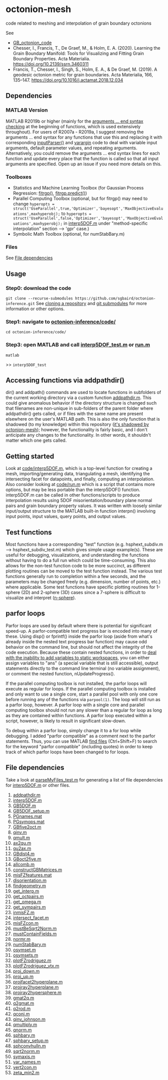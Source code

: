 # octonion-mesh
 code related to meshing and interpolation of grain boundary octonions
 
 See
 * [GB_octonion_code](https://github.com/ichesser/GB_octonion_code)
 * Chesser, I., Francis, T., De Graef, M., & Holm, E. A. (2020). Learning the Grain Boundary Manifold: Tools for Visualizing and Fitting Grain Boundary Properties. Acta Materialia. https://doi.org/10.2139/ssrn.3460311
 * Francis, T., Chesser, I., Singh, S., Holm, E. A., & De Graef, M. (2019). A geodesic octonion metric for grain boundaries. Acta Materialia, 166, 135–147. https://doi.org/10.1016/j.actamat.2018.12.034



## Dependencies
### MATLAB Version
MATLAB R2019b or higher (mainly for the [arguments ... end syntax checking](https://www.mathworks.com/help/matlab/matlab_prog/function-argument-validation-1.html) at
the beginning of functions, which is used extensively throughout). For users of R2007a - R2019a, I suggest removing the arguments ... end syntax for any functions that use this and replacing it with corresponding [inputParser()](https://www.mathworks.com/help/matlab/ref/inputparser.html) and [varargin](https://www.mathworks.com/help/matlab/ref/varargin.html) code to deal with variable input arguments, default parameter values, and repeating arguments. Alternatively, you could remove the arguments ... end syntax lines for each function and update every place that the function is called so that all input arguments are specified. Open up an issue if you need more details on this.

### Toolboxes
- Statistics and Machine Learning Toolbox (for Gaussian Process Regression: [fitrgp()](https://www.mathworks.com/help/stats/fitrgp.html), [fitrgp.predict()](https://www.mathworks.com/help/stats/compactregressiongp.predict.html))
- Parallel Computing Toolbox (optional, but for fitrgp() may need to change `hyperopts = struct('UseParallel',true,'Optimizer','bayesopt','MaxObjectiveEvaluations',maxhyperobj);` to `hyperopts = struct('UseParallel',false,'Optimizer','bayesopt','MaxObjectiveEvaluations',maxhyperobj);` in [interp5DOF.m](code/interp5DOF.m) under "method-specific interpolation" section --> 'gpr' case.)
- Symbolic Math Toolbox (optional, for numStabBary.m)

### Files
See [File dependencies](https://github.com/sgbaird/octonion-mesh/blob/master/README.md#file-dependencies)

## Usage
### Step0: download the code
`git clone --recurse-submodules https://github.com/sgbaird/octonion-inference.git`
See [cloning a repository](https://docs.github.com/en/github/creating-cloning-and-archiving-repositories/cloning-a-repository) and [git submodules](https://git-scm.com/book/en/v2/Git-Tools-Submodules) for more information or other options.

### Step1: navigate to [octonion-inference/code/](code/)
`cd octonion-inference/code/`

### Step3: open MATLAB and call [interp5DOF_test.m](code/interp5DOF_test.m) or [run.m](code/run.m)
`matlab`

\>\> `interp5DOF_test`

## Accessing functions via addpathdir()
dir() and addpath() commands are used to locate functions in subfolders of the current working directory via a custom function [addpathdir.m](code/addpathdir.m). This could give anomalous behavior if the directory structure is changed such that filenames are non-unique in sub-folders of the parent folder where addpathdir() gets called, or if files with the same name are present elsewhere on the user's MATLAB path. This is also the only function that is shadowed (to my knowledge) within this repository ([it's shadowed by octonion-mesh](code/octonion-mesh/)); however, the functionality is fairly basic, and I don't anticipate any changes to the functionality. In other words, it shouldn't matter which one gets called.

## Getting started
Look at [code/interp5DOF.m](code/interp5DOF.m), which is a top-level function for creating a mesh, importing/generating data, triangulating a mesh, identifying the intersecting facet for datapoints, and finally, computing an interpolation. Also consider looking at [code/run.m](code/run.m) which is a script that contains more options, but may be less portable than the interp5DOF() function. interp5DOF.m can be called in other functions/scripts to produce interpolation results using 5DOF misorientation/boundary plane normal pairs and grain boundary property values. It was written with loosely similar input/output structure to the MATLAB built-in function interpn() involving input points, input values, query points, and output values.

## Test functions
Most functions have a corresponding "test" function (e.g. hsphext_subdiv.m --> hsphext_subdiv_test.m) which gives simple usage example(s). These are useful for debugging, visualizations, and understanding the functions without having to do a full run which could be time-consuming. This also allows for the non-test function code to be more succinct, as different plotting routines can be moved to the test function instead. The various test functions generally run to completion within a few seconds, and the parameters may be changed freely (e.g. dimension, number of points, etc.) where applicable. Some test functions have specific plotting routines for 1-sphere (2D) and 2-sphere (3D) cases since a 7-sphere is difficult to visualize and interpret ([n-sphere](https://en.wikipedia.org/wiki/N-sphere)).

## parfor loops
Parfor loops are used by default where there is potential for significant speed-up. A parfor-compatible text progress bar is encoded into many of these. Using disp() or fprintf() inside the parfor loop (aside from what's already inside the nested text progress bar function) may cause odd behavior on the command line, but should not affect the integrity of the code execution. Because these contain nested functions, in order to [deal with the inability to add variables to static workspaces](https://www.mathworks.com/help/matlab/matlab_prog/variables-in-nested-and-anonymous-functions.html), you can either assign variables to "ans" (a special variable that is still accessible), output statements directly to the command line terminal (no variable assignment), or comment the nested function, nUpdateProgress().

If the parallel computing toolbox is not installed, the parfor loops will execute as regular for loops. If the parallel computing toolbox is installed and only want to use a single core, start a parallel pool with only one core before running any of the functions via `parpool(1)`. The loop will still run as a parfor loop, however. A parfor loop with a single core and parallel computing toolbox should not run any slower than a regular for loop as long as they are contained within functions. A parfor loop executed within a script, however, is likely to result in significant slow-down.

To debug within a parfor loop, simply change it to a for loop while debugging. I added "parfor compatible" as a comment next to the parfor statements. Thus, you can use MATLAB [find files](https://www.mathworks.com/help/matlab/matlab_env/finding-files-and-folders.html#:~:text=To%20open%20the%20Find%20Files,on%20the%20MATLAB%20search%20path.) (Ctrl+Shift+F) to search for the keyword "parfor compatible" (including quotes) in order to keep track of which parfor loops have been changed to for loops.

## File dependencies
Take a look at [parseMyFiles_test.m](code/parseMyFiles_test.m) for generating a list of file dependencies for [interp5DOF.m](code/inter5DOF.m) or other files.

1. [addpathdir.m](octonion-inference\codeaddpathdir.m)
1. [interp5DOF.m](octonion-inference\codeinterp5DOF.m)
1. [GB5DOF.m](octonion-inference\code\octonion-mesh\codeGB5DOF.m)
1. [GB5DOF_setup.m](octonion-inference\code\octonion-mesh\codeGB5DOF_setup.m)
1. [PGnames.mat](octonion-inference\code\octonion-mesh\code\GB_octonion_code-master_CMU\TutorialCode\crystal_symmetry_opsPGnames.mat)
1. [PGsymops.mat](octonion-inference\code\octonion-mesh\code\GB_octonion_code-master_CMU\TutorialCode\crystal_symmetry_opsPGsymops.mat)
1. [GBfive2oct.m](octonion-inference\code\octonion-mesh\code\GB_octonion_code-master_CMU\TutorialCode\octonion_functionsGBfive2oct.m)
1. [qinv.m](octonion-inference\code\octonion-mesh\code\GB_octonion_code-master_CMU\TutorialCode\octonion_functionsqinv.m)
1. [qmult.m](octonion-inference\code\octonion-mesh\code\GB_octonion_code-master_CMU\TutorialCode\octonion_functionsqmult.m)
1. [ax2qu.m](octonion-inference\code\octonion-mesh\code\GB_octonion_code-master_CMU\TutorialCode\rotation_conversionsax2qu.m)
1. [qu2ax.m](octonion-inference\code\octonion-mesh\code\GB_octonion_code-master_CMU\TutorialCode\rotation_conversionsqu2ax.m)
1. [GBdist4.m](octonion-inference\code\octonion-mesh\codeGBdist4.m)
1. [GBoct2five.m](octonion-inference\code\octonion-mesh\codeGBoct2five.m)
1. [allcomb.m](octonion-inference\code\octonion-mesh\codeallcomb.m)
1. [constructGBMatrices.m](octonion-inference\code\octonion-mesh\codeconstructGBMatrices.m)
1. [misFZfeatures.mat](octonion-inference\code\octonion-mesh\code\datamisFZfeatures.mat)
1. [disorientation.m](octonion-inference\code\octonion-mesh\codedisorientation.m)
1. [findgeometry.m](octonion-inference\code\octonion-mesh\codefindgeometry.m)
1. [get_interp.m](octonion-inference\code\octonion-mesh\codeget_interp.m)
1. [get_octpairs.m](octonion-inference\code\octonion-mesh\codeget_octpairs.m)
1. [get_omega.m](octonion-inference\code\octonion-mesh\codeget_omega.m)
1. [get_sympairs.m](octonion-inference\code\octonion-mesh\codeget_sympairs.m)
1. [inmisFZ.m](octonion-inference\code\octonion-mesh\codeinmisFZ.m)
1. [intersect_facet.m](octonion-inference\code\octonion-mesh\codeintersect_facet.m)
1. [misFZcon.m](octonion-inference\code\octonion-mesh\codemisFZcon.m)
1. [mustBeSqrt2Norm.m](octonion-inference\code\octonion-mesh\codemustBeSqrt2Norm.m)
1. [mustContainFields.m](octonion-inference\code\octonion-mesh\codemustContainFields.m)
1. [normr.m](octonion-inference\code\octonion-mesh\codenormr.m)
1. [numStabBary.m](octonion-inference\code\octonion-mesh\codenumStabBary.m)
1. [osymset.m](octonion-inference\code\octonion-mesh\codeosymset.m)
1. [osymsets.m](octonion-inference\code\octonion-mesh\codeosymsets.m)
1. [plotFZrodriguez.m](octonion-inference\code\octonion-mesh\codeplotFZrodriguez.m)
1. [plotFZrodriguez_vtx.m](octonion-inference\code\octonion-mesh\codeplotFZrodriguez_vtx.m)
1. [proj_down.m](octonion-inference\code\octonion-mesh\codeproj_down.m)
1. [proj_up.m](octonion-inference\code\octonion-mesh\codeproj_up.m)
1. [projfacet2hyperplane.m](octonion-inference\code\octonion-mesh\codeprojfacet2hyperplane.m)
1. [projray2hyperplane.m](octonion-inference\code\octonion-mesh\codeprojray2hyperplane.m)
1. [projray2hypersphere.m](octonion-inference\code\octonion-mesh\codeprojray2hypersphere.m)
1. [gmat2q.m](octonion-inference\code\octonion-mesh\code\quaternionsgmat2q.m)
1. [q2gmat.m](octonion-inference\code\octonion-mesh\code\quaternionsq2gmat.m)
1. [q2rod.m](octonion-inference\code\octonion-mesh\code\quaternionsq2rod.m)
1. [qconj.m](octonion-inference\code\octonion-mesh\code\quaternionsqconj.m)
1. [qinv_johnson.m](octonion-inference\code\octonion-mesh\code\quaternionsqinv_johnson.m)
1. [qmultiply.m](octonion-inference\code\octonion-mesh\code\quaternionsqmultiply.m)
1. [qnorm.m](octonion-inference\code\octonion-mesh\code\quaternionsqnorm.m)
1. [sphbary.m](octonion-inference\code\octonion-mesh\codesphbary.m)
1. [sphbary_setup.m](octonion-inference\code\octonion-mesh\codesphbary_setup.m)
1. [sphconvhulln.m](octonion-inference\code\octonion-mesh\codesphconvhulln.m)
1. [sqrt2norm.m](octonion-inference\code\octonion-mesh\codesqrt2norm.m)
1. [symaxis.m](octonion-inference\code\octonion-mesh\codesymaxis.m)
1. [var_names.m](octonion-inference\code\octonion-mesh\codevar_names.m)
1. [vert2con.m](octonion-inference\code\octonion-mesh\codevert2con.m)
1. [zeta_min2.m](octonion-inference\code\octonion-mesh\codezeta_min2.m)
